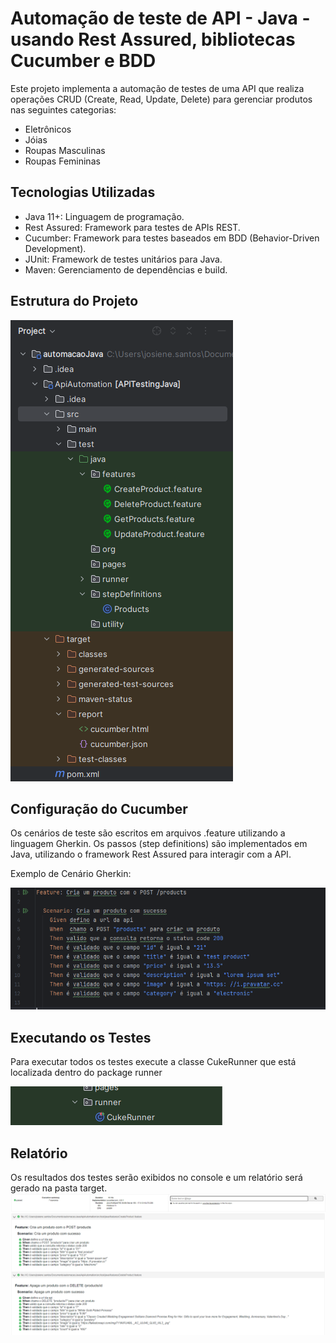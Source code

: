 <h1>Automação de teste de API  - Java - usando Rest Assured, bibliotecas Cucumber e BDD</h1>

Este projeto implementa a automação de testes de uma API que realiza operações CRUD (Create, Read, Update, Delete) para gerenciar produtos nas seguintes categorias:
<ul>
<li>Eletrônicos</li>
<li>Jóias</li>
<li>Roupas Masculinas</li>
<li>Roupas Femininas</li>

</ul>

<h2>Tecnologias Utilizadas</h2>

<ul>
<li>Java 11+: Linguagem de programação. </li>
<li>Rest Assured: Framework para testes de APIs REST.</li>
<li> Cucumber: Framework para testes baseados em BDD (Behavior-Driven Development).</li>
<li> JUnit: Framework de testes unitários para Java.</li>
<li> Maven: Gerenciamento de dependências e build.</li>
</ul>

<h2>Estrutura do Projeto</h2>

<img src="Captura de tela 2024-08-28 165729.png">

<h2>Configuração do Cucumber</h2>

Os cenários de teste são escritos em arquivos .feature utilizando a linguagem Gherkin. Os passos (step definitions) são implementados em Java, utilizando o framework Rest Assured para interagir com a API.

Exemplo de Cenário Gherkin:

<img src="Captura de tela 2024-08-28 175536.png">

<h2>Executando os Testes</h2>

Para executar todos os testes execute a classe CukeRunner que está localizada dentro do package runner

<img src="Captura de tela 2024-08-28 180035.png">

<h2>Relatório</h2>
Os resultados dos testes serão exibidos no console e um relatório será gerado na pasta target.

<img src="Captura de tela 2024-08-28 174839.png">